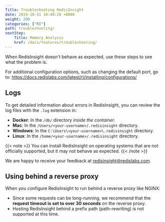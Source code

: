 ```yaml
---
Title: Troubleshooting RedisInsight
date: 2019-10-31 10:49:29 +0000
weight: 200
categories: ["RI"]
path: troubleshooting/
nextStep:
    Title: Memory Analysis
    href: /docs/features/troubleshooting/
---
```

When RedisInsight doesn't behave as expected, use these steps to see what the problem is.

For additional configuration options, such as changing the default port, go to: https://docs.redislabs.com/latest/ri/installing/configurations/

## Logs

To get detailed information about errors in RedisInsight, you can review the log files with the `.log` extension in:

- **Docker**: In the `/db/` directory *inside the container*.
- **Mac**: In the `/Users/<your-username>/.redisinsight` directory.
- **Windows**: In the `C:\Users\<your-username>\.redisinsight` directory.
- **Linux**: In the `/home/<your-username>/.redisinsight` directory.

{{< note >}}
You can install RedisInsight on operating systems that are not officially supported, but it may not behave as expected.
{{< /note >}}

We are happy to receive your feedback at redisinsight@redislabs.com.

## Using behind a reverse proxy

When you configure RedisInsight to run behind a reverse proxy like NGINX:

- Since some requests can be long-running, we recommend that the **request timeout is set to over 30 seconds** on the reverse proxy.
- Hosting RedisInsight behind a prefix path (path-rewriting) is not supported at this time.

